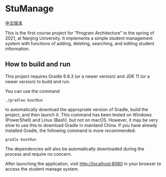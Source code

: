 # StuManage

[中文版本](README_ZH_CN.md)

This is the first course project for "Program Architecture" in the spring of 2021, at Nanjing University. It implements a simple student management system with functions of adding, deleting, searching, and editing student information.

## How to build and run

This project requires Gradle 6.8.3 (or a newer version) and JDK 11 (or a newer version) to build and run.

You can use the command

```shell
./gradlew bootRun
```

to automatically download the appropriate version of Gradle, build the project, and then launch it. This command has been tested on Windows (PowerShell) and Linux (Bash), but not on macOS. However, it may be very slow to use this to download Gradle in mainland China. If you have already installed Gradle, the following command is more recommended:

```shell
gradle bootRun
```

The dependencies will also be automatically downloaded during the process and require no concern.

After launching the application, visit [http://localhost:8080](http://localhost:8080) in your browser to access the student manage system.
